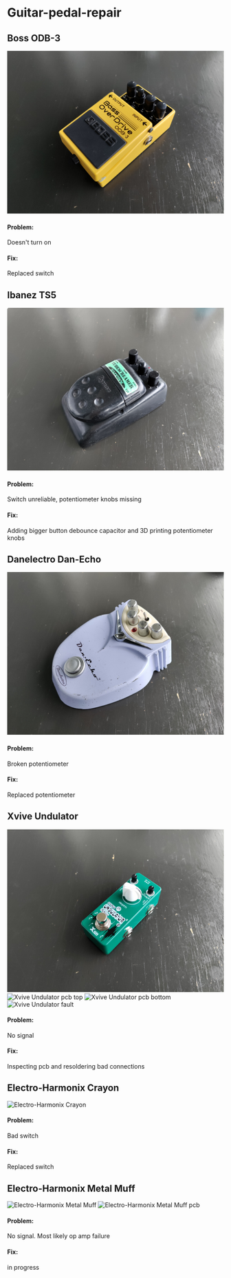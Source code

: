 # Guitar-pedal-repair

## Boss ODB-3
![Boss ODB-3](Pictures/IMG_20240903_154938.jpg)
#### Problem:

Doesn't turn on

#### Fix:

Replaced switch

## Ibanez TS5
![Ibanez TS5](Pictures/IMG_20240903_154929.jpg)
#### Problem:

Switch unreliable, potentiometer knobs missing

#### Fix:

Adding bigger button debounce capacitor and 3D printing potentiometer knobs

## Danelectro Dan-Echo
![Danelectro Dan-Echo](Pictures/IMG_20240903_154908.jpg)
#### Problem:

Broken potentiometer

#### Fix:

Replaced potentiometer

## Xvive Undulator
![Xvive Undulator](Pictures/IMG_20240903_155004.jpg)
![Xvive Undulator pcb top](Pictures/IMG_20240616_142952.jpg)
![Xvive Undulator pcb bottom](Pictures/IMG_20240616_143008.jpg)
![Xvive Undulator fault](Pictures/IMG_20240616_143008.jpg)
#### Problem:

No signal

#### Fix:

Inspecting pcb and resoldering bad connections

## Electro-Harmonix Crayon
![Electro-Harmonix Crayon](Pictures/IMG_20250128_152244.jpg)
#### Problem:

Bad switch

#### Fix:

Replaced switch

## Electro-Harmonix Metal Muff
![Electro-Harmonix Metal Muff](Pictures/IMG_20250220_133822.jpg)
![Electro-Harmonix Metal Muff pcb](Pictures/IMG_20250220_133925.jpg)
#### Problem:

No signal. Most likely op amp failure

#### Fix:

in progress